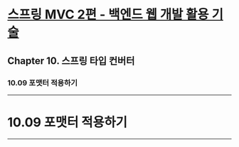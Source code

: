 # <a href = "../README.md" target="_blank">스프링 MVC 2편 - 백엔드 웹 개발 활용 기술</a>
## Chapter 10. 스프링 타입 컨버터
### 10.09 포맷터 적용하기

---

# 10.09 포맷터 적용하기

---
